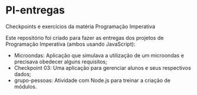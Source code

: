 # PI-entregas
Checkpoints e exercícios da matéria Programação Imperativa

Este repositório foi criado para fazer as entregas dos projetos de Programação Imperativa (ambos usando JavaScript):
+ Microondas: Aplicação que simulava a utilização de um microondas e precisava obedecer alguns requisitos;
+ Checkpoint 03: Uma aplicação para gerenciar alunos e seus respectivos dados;
+ grupo-pessoas: Atividade com Node.js para treinar a criação de módulos.
